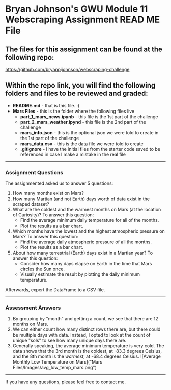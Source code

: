 # Bryan Johnson's GWU Module 11 Webscraping Assignment READ ME File

## The files for this assignment can be found at the following repo:
https://github.com/bryanpijohnson/webscraping-challenge

## Within the repo link, you will find the following folders and files to be reviewed and graded:

- **README.md** - that is this file. :)
- **Mars Files** - this is the folder where the following files live
    - **part_1_mars_news.ipynb** - this file is the 1st part of the challenge
    - **part_2_mars_weather.ipynd** - this file is the 2nd part of the challenge
    - **mars_info.json** - this is the optional json we were told to create in the 1st part of the challenge
    - **mars_data.csv** - this is the data file we were told to create
    - **.gitignore** - I have the initial files from the starter code saved to be referenced in case I make a mistake in the real file

---
### Assignment Questions

The assignmented asked us to answer 5 questions:

1. How many months exist on Mars?
2. How many Martian (and not Earth) days worth of data exist in the scraped dataset?
3. What are the coldest and the warmest months on Mars (at the location of Curiosity)? To answer this question:
    - Find the average minimum daily temperature for all of the months.
    - Plot the results as a bar chart.
4. Which months have the lowest and the highest atmospheric pressure on Mars? To answer this question:
    - Find the average daily atmospheric pressure of all the months.
    - Plot the results as a bar chart.
5. About how many terrestrial (Earth) days exist in a Martian year? To answer this question:
    - Consider how many days elapse on Earth in the time that Mars circles the Sun once.
    - Visually estimate the result by plotting the daily minimum temperature.

Afterwards, expert the DataFrame to a CSV file.

---
### Assessment Answers

1. By grouping by "month" and getting a count, we see that there are 12 months on Mars.
2. We can either count how many distinct rows there are, but there could be multiple days with data. Instead, I opted to look at the count of unique "sols" to see how many unique days there are.
3. Generally speaking, the average minimum temperature is very cold. The data shows that the 3rd month is the coldest, at -83.3 degrees Celsius, and the 8th month is the *warmest*, at -68.4 degrees Celsius.
![Average Monthly Low Temperature on Mars]("Mars Files/Images/avg_low_temp_mars.png")


---

If you have any questions, please feel free to contact me.